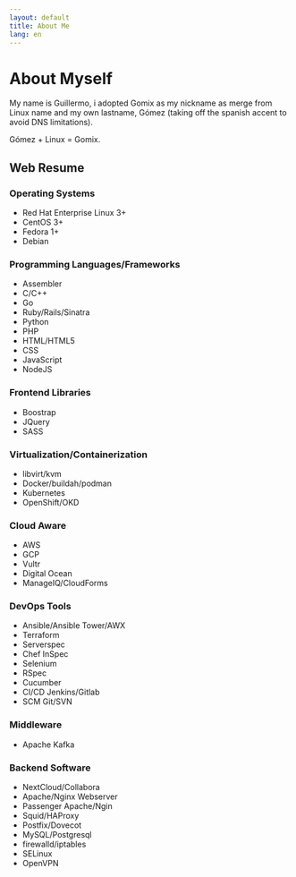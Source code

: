 ```yaml
---
layout: default
title: About Me
lang: en
---
```

# About Myself

My name is Guillermo, i adopted Gomix as my nickname as merge from Linux name and my own lastname, Gómez (taking off the spanish accent to avoid DNS limitations).

Gómez + Linux = Gomix.

## Web Resume
### Operating Systems
* Red Hat Enterprise Linux 3+
* CentOS 3+
* Fedora 1+
* Debian
  
### Programming Languages/Frameworks
* Assembler
* C/C++
* Go
* Ruby/Rails/Sinatra
* Python
* PHP
* HTML/HTML5
* CSS
* JavaScript
* NodeJS

### Frontend Libraries
* Boostrap
* JQuery
* SASS
  
### Virtualization/Containerization
* libvirt/kvm
* Docker/buildah/podman
* Kubernetes
* OpenShift/OKD

### Cloud Aware
* AWS
* GCP
* Vultr
* Digital Ocean
* ManageIQ/CloudForms

### DevOps Tools
* Ansible/Ansible Tower/AWX
* Terraform
* Serverspec
* Chef InSpec
* Selenium
* RSpec
* Cucumber
* CI/CD Jenkins/Gitlab
* SCM Git/SVN

### Middleware
* Apache Kafka

### Backend Software
* NextCloud/Collabora
* Apache/Nginx Webserver
* Passenger Apache/Ngin
* Squid/HAProxy
* Postfix/Dovecot
* MySQL/Postgresql
* firewalld/iptables
* SELinux
* OpenVPN
